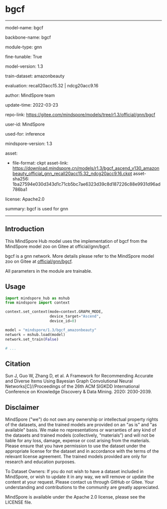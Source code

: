 # bgcf

---

model-name: bgcf

backbone-name: bgcf

module-type: gnn

fine-tunable: True

model-version: 1.3

train-dataset: amazonbeauty

evaluation: recall20acc15.32 | ndcg20acc9.16

author: MindSpore team

update-time: 2022-03-23

repo-link: <https://gitee.com/mindspore/models/tree/r1.3/official/gnn/bgcf>

user-id: MindSpore

used-for: inference

mindspore-version: 1.3

asset:

-
    file-format: ckpt
    asset-link: <https://download.mindspore.cn/models/r1.3/bgcf_ascend_v130_amazonbeauty_official_gnn_recall20acc15.32_ndcg20acc9.16.ckpt>
    asset-sha256: 1ba27594e030d343d1c71cb5bc7ae6323d39c8d187226c88e9931d96ad786ba1

license: Apache2.0

summary: bgcf is used for gnn

---

## Introduction

This MindSpore Hub model uses the implementation of bgcf from the MindSpore model zoo on Gitee at official/gnn/bgcf.

bgcf is a gnn network. More details please refer to the MindSpore model zoo on Gitee at [official/gnn/bgcf](https://gitee.com/mindspore/models/blob/r1.3/official/gnn/bgcf/README.md).

All parameters in the module are trainable.

## Usage

```python
import mindspore_hub as mshub
from mindspore import context

context.set_context(mode=context.GRAPH_MODE,
                    device_target="Ascend",
                    device_id=0)

model = "mindspore/1.3/bgcf_amazonbeauty"
network = mshub.load(model)
network.set_train(False)

# ...
```

## Citation

Sun J, Guo W, Zhang D, et al. A Framework for Recommending Accurate and Diverse Items Using Bayesian Graph Convolutional Neural Networks[C]//Proceedings of the 26th ACM SIGKDD International Conference on Knowledge Discovery & Data Mining. 2020: 2030-2039.

## Disclaimer

MindSpore ("we") do not own any ownership or intellectual property rights of the datasets, and the trained models are provided on an "as is" and "as available" basis. We make no representations or warranties of any kind of the datasets and trained models (collectively, “materials”) and will not be liable for any loss, damage, expense or cost arising from the materials. Please ensure that you have permission to use the dataset under the appropriate license for the dataset and in accordance with the terms of the relevant license agreement. The trained models provided are only for research and education purposes.

To Dataset Owners: If you do not wish to have a dataset included in MindSpore, or wish to update it in any way, we will remove or update the content at your request. Please contact us through GitHub or Gitee. Your understanding and contributions to the community are greatly appreciated.

MindSpore is available under the Apache 2.0 license, please see the LICENSE file.
